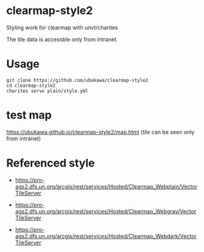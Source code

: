# clearmap-style2
Styling work for clearmap with unvt/charites

The tile data is accessble only from intranet.

# Usage
```
git clone https://github.com/ubukawa/clearmap-style2
cd clearmap-style2
charites serve plain/style.yml
```

# test map
https://ubukawa.github.io/clearmap-style2/map.html (tile can be seen only from intranet)

# Referenced style
- https://pro-ags2.dfs.un.org/arcgis/rest/services/Hosted/Clearmap_Webplain/VectorTileServer
	
- https://pro-ags2.dfs.un.org/arcgis/rest/services/Hosted/Clearmap_Webgray/VectorTileServer
	
- https://pro-ags2.dfs.un.org/arcgis/rest/services/Hosted/Clearmap_Webdark/VectorTileServer